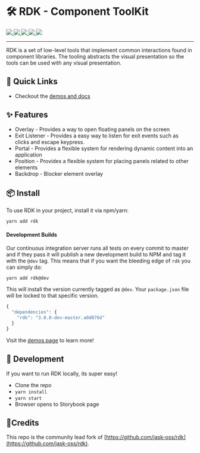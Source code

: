 <p align="center">
  <h1>🛠 RDK - Component ToolKit</h1>
  <a href="https://circleci.com/gh/reaviz/rdk">
    <img src="https://circleci.com/gh/reaviz/rdk.svg?style=svg" />
  </a>
  <a href="https://npm.im/rdk">
    <img src="https://img.shields.io/npm/v/rdk.svg" />
  </a>
  <a href="https://npm.im/rdk">
    <img src="https://badgen.net/npm/dw/rdk" />
  </a>
  <a href="https://github.com/reaviz/rdk/blob/master/LICENSE">
    <img src="https://badgen.now.sh/badge/license/apache2" />
  </a>
  <a href="https://bundlephobia.com/result?p=rdk">
    <img src="https://badgen.net/bundlephobia/minzip/rdk">
  </a>
</p>

---

RDK is a set of low-level tools that implement common interactions found in
component libraries. The tooling abstracts the visual
presentation so the tools can be used with any visual presentation.

## 🚀 Quick Links
- Checkout the [demos and docs](https://reaviz.github.io/rdk/)

## ✨ Features

- Overlay - Provides a way to open floating panels on the screen
- Exit Listener - Provides a easy way to listen for exit events such as clicks and escape keypress.
- Portal - Provides a flexible system for rendering dynamic content into an application
- Position - Provides a flexible system for placing panels related to other elements
- Backdrop - Blocker element overlay

## 📦 Install

To use RDK in your project, install it via npm/yarn:

```
yarn add rdk
```

#### Development Builds
Our continuous integration server runs all tests on every commit to master and
if they pass it will publish a new development build to NPM and tag it with the `@dev` tag.
This means that if you want the bleeding edge of `rdk` you can simply do:

```bash
yarn add rdk@dev
```

This will install the version currently tagged as `@dev`. Your `package.json` file will be
locked to that specific version.

```js
{
  "dependencies": {
    "rdk": "3.0.0-dev-master.a0d076d"
  }
}
```

Visit the [demos page](https://reaviz.github.io/rdk/) to learn more!

## 🔭 Development

If you want to run RDK locally, its super easy!

- Clone the repo
- `yarn install`
- `yarn start`
- Browser opens to Storybook page

## 🔗Credits
This repo is the community lead fork of [https://github.com/jask-oss/rdk](https://github.com/jask-oss/rdk).
